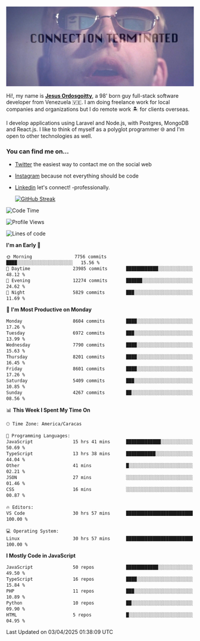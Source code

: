 ![hackers movie reference](./disconnected.jpg)

Hi!, my name is [**Jesus Ordosgoitty**](https://jodaz.dev), a 98' born guy full-stack software developer from Venezuela 🇻🇪. I am doing freelance work for local companies and organizations but I do remote work 🏝️ for clients overseas. 

I develop applications using Laravel and Node.js, with Postgres, MongoDB and React.js. I like to think of myself as a polyglot programmer 🌐 and I'm open to other technologies as well.

### You can find me on...

- [Twitter](https://twitter.com/jodaz_) the easiest way to contact me on the social web
- [Instagram](https://instagram.com/jodaz_) because not everything should be code
- [Linkedin](https://linkedin.com/in/jodaz) let's connect! -professionally.


    [![GitHub Streak](https://streak-stats.demolab.com?user=jodaz&theme=tokyonight)](https://git.io/streak-stats)

<!--START_SECTION:waka-->
![Code Time](http://img.shields.io/badge/Code%20Time-7%2C293%20hrs%2052%20mins-blue)

![Profile Views](http://img.shields.io/badge/Profile%20Views-0-blue)

![Lines of code](https://img.shields.io/badge/From%20Hello%20World%20I%27ve%20Written-83.4%20million%20lines%20of%20code-blue)

**I'm an Early 🐤** 

```text
🌞 Morning                7756 commits        ████░░░░░░░░░░░░░░░░░░░░░   15.56 % 
🌆 Daytime                23985 commits       ████████████░░░░░░░░░░░░░   48.12 % 
🌃 Evening                12274 commits       ██████░░░░░░░░░░░░░░░░░░░   24.62 % 
🌙 Night                  5829 commits        ███░░░░░░░░░░░░░░░░░░░░░░   11.69 % 
```
📅 **I'm Most Productive on Monday** 

```text
Monday                   8604 commits        ████░░░░░░░░░░░░░░░░░░░░░   17.26 % 
Tuesday                  6972 commits        ███░░░░░░░░░░░░░░░░░░░░░░   13.99 % 
Wednesday                7790 commits        ████░░░░░░░░░░░░░░░░░░░░░   15.63 % 
Thursday                 8201 commits        ████░░░░░░░░░░░░░░░░░░░░░   16.45 % 
Friday                   8601 commits        ████░░░░░░░░░░░░░░░░░░░░░   17.26 % 
Saturday                 5409 commits        ███░░░░░░░░░░░░░░░░░░░░░░   10.85 % 
Sunday                   4267 commits        ██░░░░░░░░░░░░░░░░░░░░░░░   08.56 % 
```


📊 **This Week I Spent My Time On** 

```text
🕑︎ Time Zone: America/Caracas

💬 Programming Languages: 
JavaScript               15 hrs 41 mins      █████████████░░░░░░░░░░░░   50.69 % 
TypeScript               13 hrs 38 mins      ███████████░░░░░░░░░░░░░░   44.04 % 
Other                    41 mins             █░░░░░░░░░░░░░░░░░░░░░░░░   02.21 % 
JSON                     27 mins             ░░░░░░░░░░░░░░░░░░░░░░░░░   01.46 % 
CSS                      16 mins             ░░░░░░░░░░░░░░░░░░░░░░░░░   00.87 % 

🔥 Editors: 
VS Code                  30 hrs 57 mins      █████████████████████████   100.00 % 

💻 Operating System: 
Linux                    30 hrs 57 mins      █████████████████████████   100.00 % 
```

**I Mostly Code in JavaScript** 

```text
JavaScript               50 repos            ████████████░░░░░░░░░░░░░   49.50 % 
TypeScript               16 repos            ████░░░░░░░░░░░░░░░░░░░░░   15.84 % 
PHP                      11 repos            ███░░░░░░░░░░░░░░░░░░░░░░   10.89 % 
Python                   10 repos            ██░░░░░░░░░░░░░░░░░░░░░░░   09.90 % 
HTML                     5 repos             █░░░░░░░░░░░░░░░░░░░░░░░░   04.95 % 
```




 Last Updated on 03/04/2025 01:38:09 UTC
<!--END_SECTION:waka-->
